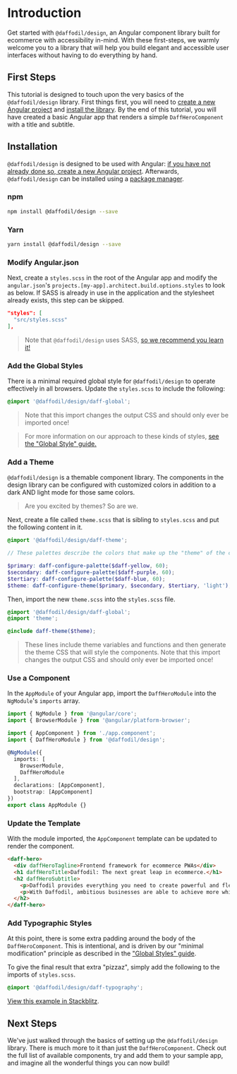 # Introduction
Get started with `@daffodil/design`, an Angular component library built for ecommerce with accessibility in-mind. With these first-steps, we warmly welcome you to a library that will help you build elegant and accessible user interfaces without having to do everything by hand. 

## First Steps
This tutorial is designed to touch upon the very basics of the `@daffodil/design` library. First things first, you will need to [create a new Angular project](`@daffodil/design`) and [install the library](./#installation). By the end of this tutorial, you will have created a basic Angular app that renders a simple `DaffHeroComponent` with a title and subtitle.

## Installation
`@daffodil/design` is designed to be used with Angular: [if you have not already done so, create a new Angular project](https://angular.io/cli). Afterwards, `@daffodil/design` can be installed using a [package manager](https://www.npmjs.com/package/@daffodil/design).

### npm
```bash
npm install @daffodil/design --save
```

### Yarn
```bash
yarn install @daffodil/design --save
```

### Modify Angular.json
Next, create a `styles.scss` in the root of the Angular app and modify the `angular.json`'s `projects.[my-app].architect.build.options.styles` to look as below. If SASS is already in use in the application and the stylesheet already exists, this step can be skipped.

```json
"styles": [
  "src/styles.scss"
],
```

> Note that `@daffodil/design` uses SASS, [so we recommend you learn it!](https://sass-lang.com/)

### Add the Global Styles
There is a minimal required global style for `@daffodil/design` to operate effectively in all browsers. Update the `styles.scss` to include the following:

```scss
@import '@daffodil/design/daff-global';
```

> Note that this import changes the output CSS and should only ever be imported once!

> For more information on our approach to these kinds of styles, [see the "Global Style" guide.](./global-styles.md)

### Add a Theme
`@daffodil/design` is a themable component library. The components in the design library can be configured with customized colors in addition to a dark AND light mode for those same colors.

> Are you excited by themes? So are we.

Next, create a file called `theme.scss` that is sibling to `styles.scss` and put the following content in it.

```scss
@import '@daffodil/design/daff-theme';

// These palettes describe the colors that make up the "theme" of the components.

$primary: daff-configure-palette($daff-yellow, 60);
$secondary: daff-configure-palette($daff-purple, 60);
$tertiary: daff-configure-palette($daff-blue, 60);
$theme: daff-configure-theme($primary, $secondary, $tertiary, 'light');
```

Then, import the new `theme.scss` into the `styles.scss` file.

```scss
@import '@daffodil/design/daff-global';
@import 'theme';

@include daff-theme($theme);
```

> These lines include theme variables and functions and then generate the theme CSS that will style the components.
> Note that this import changes the output CSS and should only ever be imported once!

### Use a Component
In the `AppModule` of your Angular app, import the `DaffHeroModule` into the `NgModule`'s `imports` array.

```ts
import { NgModule } from '@angular/core';
import { BrowserModule } from '@angular/platform-browser';

import { AppComponent } from './app.component';
import { DaffHeroModule } from '@daffodil/design';

@NgModule({
  imports: [
    BrowserModule,
    DaffHeroModule
  ],
  declarations: [AppComponent],
  bootstrap: [AppComponent]
})
export class AppModule {}
```

### Update the Template
With the module imported, the `AppComponent` template can be updated to render the component.

```html
<daff-hero>
  <div daffHeroTagline>Frontend framework for ecommerce PWAs</div>
  <h1 daffHeroTitle>Daffodil: The next great leap in ecommerce.</h1>
  <h2 daffHeroSubtitle>
    <p>Daffodil provides everything you need to create powerful and flexible ecommerce experiences.</p>
    <p>With Daffodil, ambitious businesses are able to achieve more while minimizing development and maintenance costs.</p>
  </h2>
</daff-hero>
```

### Add Typographic Styles
At this point, there is some extra padding around the body of the `DaffHeroComponent`. This is intentional, and is driven by our "minimal modification" principle as described in the ["Global Styles" guide](./global-styles.md).

To give the final result that extra "pizzaz", simply add the following to the imports of `styles.scss`.

```scss
@import '@daffodil/design/daff-typography';
```

[View this example in Stackblitz](https://stackblitz.com/edit/daffodil-design-angular-10).

## Next Steps
We've just walked through the basics of setting up the `@daffodil/design` library. There is much more to it than just the `DaffHeroComponent`. Check out the full list of available components, try and add them to your sample app, and imagine all the wonderful things you can now build!